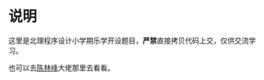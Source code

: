 # 说明

这里是北理程序设计小学期乐学开设题目，**严禁**直接拷贝代码上交，仅供交流学习。

也可以去[陈林峰](https://github.com/linfeng-chen)大佬那里去看看。

